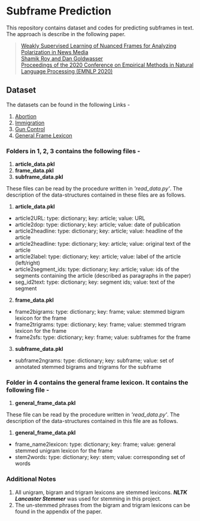 # Subframe Prediction

This repository contains dataset and codes for predicting subframes in text. The approach is describe in the following paper.

> [Weakly Supervised Learning of Nuanced Frames for Analyzing Polarization in News Media\
> Shamik Roy and Dan Goldwasser\
> Proceedings of the 2020 Conference on Empirical Methods in Natural Language Processing (EMNLP 2020)](https://www.aclweb.org/anthology/2020.emnlp-main.620.pdf)

## Dataset

The datasets can be found in the following Links -
1. [Abortion](https://drive.google.com/drive/folders/1_WhCDhT8n_7c1cdMHeFhd1lROXiqIcJ0?usp=sharing)
2. [Immigration](https://drive.google.com/drive/folders/1cnyqtyG7-GBtMZpRGZnMo-CJul9_UQM8?usp=sharing)
3. [Gun Control](https://drive.google.com/drive/folders/1X2-_NUCsFRqgnjAH9jHrrWJK4ayKNGu2?usp=sharing)
4. [General Frame Lexicon](https://drive.google.com/drive/folders/1tlrwrnphwOUe2iP0U0KVukiyRq5SoOO6?usp=sharing)

### Folders in 1, 2, 3 contains the following files -
1. **article_data.pkl**
2. **frame_data.pkl**
3. **subframe_data.pkl**

These files can be read by the procedure written in _'read_data.py'_. The description of the data-structures contained in these files are as follows.

1. **article_data.pkl**
* article2URL: type: dictionary; key: article; value: URL
* article2dop: type: dictionary; key: article; value: date of publication
* article2headline: type: dictionary; key: article; value: headline of the article
* article2headline: type: dictionary; key: article; value: original text of the article
* article2label: type: dictionary; key: article; value: label of the article (left/right)
* article2segment_ids: type: dictionary; key: article; value: ids of the segments containing the article (described as paragraphs in the paper)
* seg_id2text: type: dictionary; key: segment ids; value: text of the segment
2. **frame_data.pkl**
* frame2bigrams: type: dictionary; key: frame; value: stemmed bigram lexicon for the frame
* frame2trigrams: type: dictionary; key: frame; value: stemmed trigram lexicon for the frame
* frame2sfs: type: dictionary; key: frame; value: subframes for the frame
3. **subframe_data.pkl**
* subframe2ngrams: type: dictionary; key: subframe; value: set of annotated stemmed bigrams and trigrams for the subframe

### Folder in 4 contains the general frame lexicon. It contains the following file - 
1. **general_frame_data.pkl**

These file can be read by the procedure written in _'read_data.py'_. The description of the data-structures contained in this file are as follows.

1. **general_frame_data.pkl**
* frame_name2lexicon: type: dictionary; key: frame; value: general stemmed unigram lexicon for the frame
* stem2words: type: dictionary; key: stem; value: corresponding set of words

### Additional Notes
1. All unigram, bigram and trigram lexicons are stemmed lexicons. **_NLTK Lancaster Stemmer_** was used for stemming in this project.
2. The un-stemmed phrases from the bigram and trigram lexicons can be found in the appendix of the paper.


